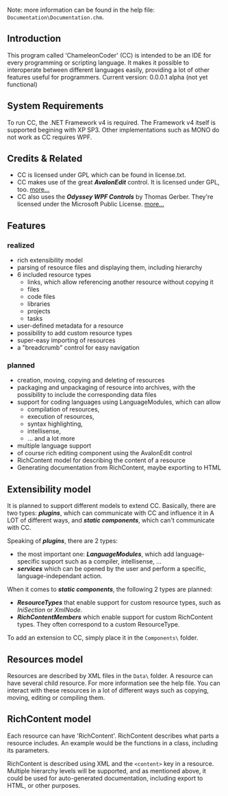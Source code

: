 Note: more information can be found in the help file: ```Documentation\Documentation.chm```.

## Introduction
This program called 'ChameleonCoder' (CC) is intended to be an IDE for every programming or scripting language.
It makes it possible to interoperate between different languages easily, providing a lot of other features useful for programmers.
Current version: 0.0.0.1 alpha (not yet functional)

## System Requirements
To run CC, the .NET Framework v4 is required. The Framework v4 itself is supported begining with XP SP3.
Other implementations such as MONO do not work as CC requires WPF.

## Credits & Related
* CC is licensed under GPL which can be found in license.txt.
* CC makes use of the great ***AvalonEdit*** control. It is licensed under GPL, too. [more...](http://www.icsharpcode.net/OpenSource/SD/)
* CC also uses the ***Odyssey WPF Controls*** by Thomas Gerber. They're licensed under the Microsoft Public License. [more...](http://odyssey.codeplex.com/)

## Features
### realized
* rich extensibility model
* parsing of resource files and displaying them, including hierarchy
* 6 included resource types
	* links, which allow referencing another resource without copying it
	* files
    * code files
    * libraries
    * projects
    * tasks
* user-defined metadata for a resource
* possibility to add custom resource types
* super-easy importing of resources
* a "breadcrumb" control for easy navigation

### planned
* creation, moving, copying and deleting of resources
* packaging and unpackaging of resource into archives, with the possibility to include the corresponding data files
* support for coding languages using LanguageModules, which can allow
	* compilation of resources,
	* execution of resources,
	* syntax highlighting,
	* intellisense,
	* ... and a lot more
* multiple language support
* of course rich editing component using the AvalonEdit control
* RichContent model for describing the content of a resource
* Generating documentation from RichContent, maybe exporting to HTML


## Extensibility model
It is planned to support different models to extend CC.
Basically, there are two types: ***plugins***, which can communicate with CC and influence it in A LOT of different ways, and ***static components***, which can't communicate with CC.

Speaking of ***plugins***, there are 2 types:

* the most important one: ***LanguageModules***, which add language-specific support such as a compiler, intellisense, ...
* ***services*** which can be opened by the user and perform a specific, language-independant action.

When it comes to ***static components***, the following 2 types are planned:

* ***ResourceTypes*** that enable support for custom resource types, such as *IniSection* or *XmlNode*.
* ***RichContentMembers*** which enable support for custom RichContent types. They often correspond to a custom ResourceType.

To add an extension to CC, simply place it in the ```Components\``` folder.

## Resources model
Resources are described by XML files in the ```Data\``` folder. A resource can have several child resource. For more information see the help file.
You can interact with these resources in a lot of different ways such as copying, moving, editing or compiling them.

## RichContent model
Each resource can have 'RichContent'. RichContent describes what parts a resource includes.
An example would be the functions in a class, including its parameters.

RichContent is described using XML and the ```<content>``` key in a resource. Multiple hierarchy levels will be supported,
and as mentioned above, it could be used for auto-generated documentation, including export to HTML, or other purposes.

